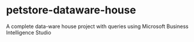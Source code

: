 # petstore-dataware-house
A complete data-ware house project with queries using Microsoft Business Intelligence Studio

